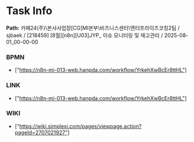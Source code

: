 # Task Info

**Path:** 카페24(주)\본사사업장\[CG]MI본부\비즈니스센터\엔터프라이즈코칭2팀 / sjbaek / [218459] [8월][n8n][U03]JYP_ 이슈 모니터링 및 재고관리 / 2025-08-01_00-00-00

### BPMN
- ["https://n8n-mi-013-web.hanpda.com/workflow/YrkehXwBcEr8ttHL"]

### LINK
- ["https://n8n-mi-013-web.hanpda.com/workflow/YrkehXwBcEr8ttHL"]

### WIKI
- ["https://wiki.simplexi.com/pages/viewpage.action?pageId=2707021927"]

